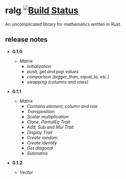 # ralg [![Build Status](https://travis-ci.org/aleics/ralg.svg?branch=master)](https://travis-ci.org/aleics/ralg)
An uncomplicated library for mathematics written in Rust.

## release notes
* **0.1.0**
  * *Matrix*
    * *initialization*
    * *push, get and pop  values*
    * *comparison (bigger_than, equal_to, etc.)*
    * *swapping (columns and rows)*

* **0.1.1**
  * *Matrix*
    * *Contains element, column and row*
    * *Transposition*
    * *Scalar multiplication*
    * *Clone, PartialEq Trait*
    * *Add, Sub and Mul Trait*
    * *Display Trait*
    * *Create random*
    * *Create identity*
    * *Get diagonal*
    * *Submatrix*

* **0.1.2**
  * *Vector*

